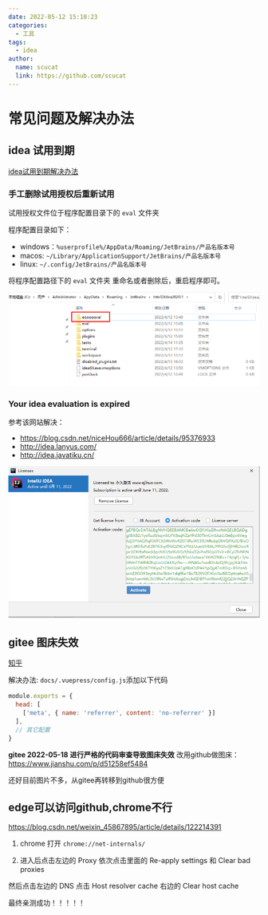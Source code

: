 ```yaml
---
date: 2022-05-12 15:10:23
categories: 
  - 工具
tags: 
  - idea
author: 
  name: scucat
  link: https://github.com/scucat
---
```

# 常见问题及解决办法

## idea 试用到期
[idea试用到期解决办法](https://youwu.today/blog/jetbrains-evaluate-reset/#:~:text=%E4%BA%A7%E5%93%81%E5%A4%84%E4%BA%8E%E8%AF%95%E7%94%A8%E6%9C%9F%E7%8A%B6%E6%80%81%EF%BC%8C%E8%8B%A5%E8%B6%85%E8%BF%8730%E5%A4%A9%E6%9C%AA%E5%BC%80%E5%90%AF%E8%BF%87%20ide%EF%BC%8C%E6%AD%A4%E6%97%B6%E5%9B%A0%E8%AF%95%E7%94%A8%E8%BF%87%E6%9C%9F%E6%97%A0%E6%B3%95%E8%BF%9B%E5%85%A5%E7%A8%8B%E5%BA%8F%E3%80%82%20%E5%8D%B3%E4%BD%BF%E5%AE%89%E8%A3%85%E4%BA%86%20ide,eval%20reset%20%E6%8F%92%E4%BB%B6%EF%BC%8C%E4%B9%9F%E4%BC%9A%E5%9B%A0%20ide%20%E4%B8%8D%E5%8A%A0%E8%BD%BD%E6%8F%92%E4%BB%B6%EF%BC%8C%E6%AD%A4%E6%97%B6%E8%AF%A5%E6%8F%92%E4%BB%B6%E4%B8%8D%E4%BC%9A%E5%90%AF%E5%8A%A8%EF%BC%8C%E8%AF%95%E7%94%A8%E6%9C%9F%E4%B9%9F%E6%97%A0%E6%B3%95%E9%87%8D%E7%BD%AE%E5%BB%B6%E6%9C%9F%E3%80%82)

### 手工删除试用授权后重新试用

试用授权文件位于程序配置目录下的 `eval` 文件夹

程序配置目录如下：

- windows：`%userprofile%/AppData/Roaming/JetBrains/产品名版本号`
- macos: `~/Library/ApplicationSupport/JetBrains/产品名版本号`
- linux: `~/.config/JetBrains/产品名版本号`

将程序配置路径下的 `eval` 文件夹 重命名或者删除后，重启程序即可。

![windows配置目录](https://raw.githubusercontent.com/scucat/images/master/20220523103216.png)


### Your idea evaluation is expired
参考该网站解决： 
- https://blog.csdn.net/niceHou666/article/details/95376933
- http://idea.lanyus.com/
- http://idea.javatiku.cn/

![注册成功截图](https://raw.githubusercontent.com/scucat/images/master/20220523103252.png)

## gitee 图床失效

[知乎](https://www.zhihu.com/question/524099214)

解决办法: `docs/.vuepress/config.js`添加以下代码
```js
module.exports = {
  head: [
    ['meta', { name: 'referrer', content: 'no-referrer' }]
  ],
  // 其它配置
}
```

**gitee 2022-05-18 进行严格的代码审查导致图床失效**
改用github做图床： https://www.jianshu.com/p/d51258ef5484

还好目前图片不多，从gitee再转移到github很方便

## edge可以访问github,chrome不行
https://blog.csdn.net/weixin_45867895/article/details/122214391

1. chrome 打开 `chrome://net-internals/`

2. 进入后点击左边的 Proxy 依次点击里面的 Re-apply settings 和 Clear bad proxies

然后点击左边的 DNS 点击 Host resolver cache 右边的 Clear host cache

最终亲测成功！！！！！
